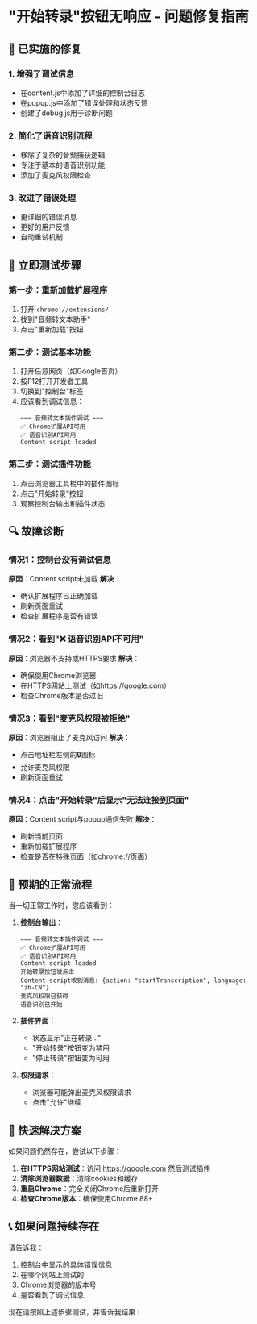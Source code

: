 # "开始转录"按钮无响应 - 问题修复指南

## 🔧 已实施的修复

### 1. 增强了调试信息
- 在content.js中添加了详细的控制台日志
- 在popup.js中添加了错误处理和状态反馈
- 创建了debug.js用于诊断问题

### 2. 简化了语音识别流程
- 移除了复杂的音频捕获逻辑
- 专注于基本的语音识别功能
- 添加了麦克风权限检查

### 3. 改进了错误处理
- 更详细的错误消息
- 更好的用户反馈
- 自动重试机制

## 🚀 立即测试步骤

### 第一步：重新加载扩展程序
1. 打开 `chrome://extensions/`
2. 找到"音频转文本助手"
3. 点击"重新加载"按钮

### 第二步：测试基本功能
1. 打开任意网页（如Google首页）
2. 按F12打开开发者工具
3. 切换到"控制台"标签
4. 应该看到调试信息：
   ```
   === 音频转文本插件调试 ===
   ✅ Chrome扩展API可用
   ✅ 语音识别API可用
   Content script loaded
   ```

### 第三步：测试插件功能
1. 点击浏览器工具栏中的插件图标
2. 点击"开始转录"按钮
3. 观察控制台输出和插件状态

## 🔍 故障诊断

### 情况1：控制台没有调试信息
**原因**：Content script未加载
**解决**：
- 确认扩展程序已正确加载
- 刷新页面重试
- 检查扩展程序是否有错误

### 情况2：看到"❌ 语音识别API不可用"
**原因**：浏览器不支持或HTTPS要求
**解决**：
- 确保使用Chrome浏览器
- 在HTTPS网站上测试（如https://google.com）
- 检查Chrome版本是否过旧

### 情况3：看到"麦克风权限被拒绝"
**原因**：浏览器阻止了麦克风访问
**解决**：
- 点击地址栏左侧的🔒图标
- 允许麦克风权限
- 刷新页面重试

### 情况4：点击"开始转录"后显示"无法连接到页面"
**原因**：Content script与popup通信失败
**解决**：
- 刷新当前页面
- 重新加载扩展程序
- 检查是否在特殊页面（如chrome://页面）

## 📝 预期的正常流程

当一切正常工作时，您应该看到：

1. **控制台输出**：
   ```
   === 音频转文本插件调试 ===
   ✅ Chrome扩展API可用
   ✅ 语音识别API可用
   Content script loaded
   开始转录按钮被点击
   Content script收到消息: {action: "startTranscription", language: "zh-CN"}
   麦克风权限已获得
   语音识别已开始
   ```

2. **插件界面**：
   - 状态显示"正在转录..."
   - "开始转录"按钮变为禁用
   - "停止转录"按钮变为可用

3. **权限请求**：
   - 浏览器可能弹出麦克风权限请求
   - 点击"允许"继续

## 🎯 快速解决方案

如果问题仍然存在，尝试以下步骤：

1. **在HTTPS网站测试**：访问 https://google.com 然后测试插件
2. **清除浏览器数据**：清除cookies和缓存
3. **重启Chrome**：完全关闭Chrome后重新打开
4. **检查Chrome版本**：确保使用Chrome 88+

## 📞 如果问题持续存在

请告诉我：
1. 控制台中显示的具体错误信息
2. 在哪个网站上测试的
3. Chrome浏览器的版本号
4. 是否看到了调试信息

现在请按照上述步骤测试，并告诉我结果！

